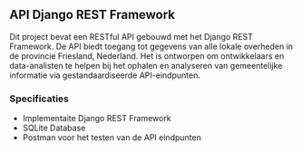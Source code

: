 ## API Django REST Framework

Dit project bevat een RESTful API gebouwd met het Django REST Framework. 
De API biedt toegang tot gegevens van alle lokale overheden in de provincie Friesland, Nederland. 
Het is ontworpen om ontwikkelaars en data-analisten te helpen bij het ophalen en analyseren van gemeentelijke informatie via gestandaardiseerde API-eindpunten.

### Specificaties

- Implementaite Django REST Framework
- SQLite Database
- Postman voor het testen van de API eindpunten
